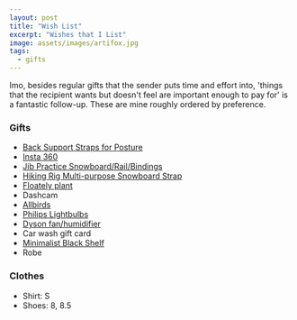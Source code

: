 ```yaml
---
layout: post
title: "Wish List"
excerpt: "Wishes that I List"
image: assets/images/artifox.jpg
tags: 
  - gifts
---
```


Imo, besides regular gifts that the sender puts time and effort into, 'things that the recipient wants but doesn't feel are important enough to pay for' is a fantastic follow-up. These are mine roughly ordered by preference.

### Gifts
* [Back Support Straps for Posture](https://www.amazon.com/dp/B0747YHYZF)
* [Insta 360](https://www.insta360.com/)
* [Jib Practice Snowboard/Rail/Bindings](https://snowboardaddiction.com/collections/most-popular-products)
* [Hiking Rig Multi-purpose Snowboard Strap](https://www.kickstarter.com/projects/rigzgear/hikin-rig-multi-purpose-snowboard-strap)
* [Floately plant](https://www.floately.com/products/airsai-floating-plant)
* Dashcam
* [Allbirds](https://www.allbirds.com/)
* [Philips Lightbulbs](https://www.usa.lighting.philips.com/consumer/choose-a-bulb)
* [Dyson fan/humidifier](https://www.dyson.com/air-treatment/dyson-humidifier-overview.html)
* Car wash gift card
* [Minimalist Black Shelf](https://theartifox.com/collections/artifacts/products/shelf-black)
* Robe

### Clothes
* Shirt: S
* Shoes: 8, 8.5
